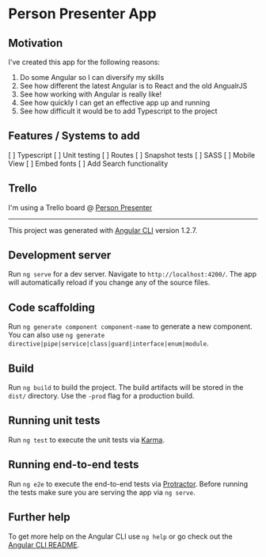 # Person Presenter App

## Motivation

I've created this app for the following reasons:
1. Do some Angular so I can diversify my skills
2. See how different the latest Angular is to React and the old AngualrJS
3. See how working with Angular is really like!
4. See how quickly I can get an effective app up and running
5. See how difficult it would be to add Typescript to the project


## Features / Systems to add
[ ] Typescript
[ ] Unit testing
[ ] Routes
[ ] Snapshot tests
[ ] SASS
[ ] Mobile View
[ ] Embed fonts
[ ] Add Search functionality


## Trello
I'm using a Trello board @ [Person Presenter](https://trello.com/b/1tdKl3gw/person-presenter)


-----

This project was generated with [Angular CLI](https://github.com/angular/angular-cli) version 1.2.7.

## Development server

Run `ng serve` for a dev server. Navigate to `http://localhost:4200/`. The app will automatically reload if you change any of the source files.

## Code scaffolding

Run `ng generate component component-name` to generate a new component. You can also use `ng generate directive|pipe|service|class|guard|interface|enum|module`.

## Build

Run `ng build` to build the project. The build artifacts will be stored in the `dist/` directory. Use the `-prod` flag for a production build.

## Running unit tests

Run `ng test` to execute the unit tests via [Karma](https://karma-runner.github.io).

## Running end-to-end tests

Run `ng e2e` to execute the end-to-end tests via [Protractor](http://www.protractortest.org/).
Before running the tests make sure you are serving the app via `ng serve`.

## Further help

To get more help on the Angular CLI use `ng help` or go check out the [Angular CLI README](https://github.com/angular/angular-cli/blob/master/README.md).
